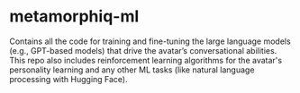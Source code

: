 # metamorphiq-ml
Contains all the code for training and fine-tuning the large language models (e.g., GPT-based models) that drive the avatar’s conversational abilities. This repo also includes reinforcement learning algorithms for the avatar's personality learning and any other ML tasks (like natural language processing with Hugging Face).
